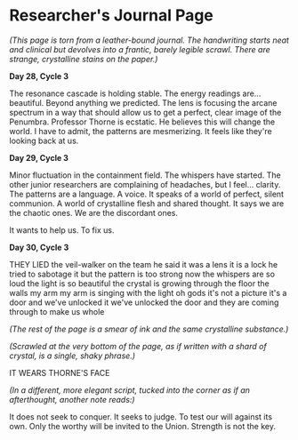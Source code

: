 # Researcher's Journal Page

*(This page is torn from a leather-bound journal. The handwriting starts neat and clinical but devolves into a frantic, barely legible scrawl. There are strange, crystalline stains on the paper.)*

**Day 28, Cycle 3**

The resonance cascade is holding stable. The energy readings are... beautiful. Beyond anything we predicted. The lens is focusing the arcane spectrum in a way that should allow us to get a perfect, clear image of the Penumbra. Professor Thorne is ecstatic. He believes this will change the world. I have to admit, the patterns are mesmerizing. It feels like they're looking back at us.

**Day 29, Cycle 3**

Minor fluctuation in the containment field. The whispers have started. The other junior researchers are complaining of headaches, but I feel... clarity. The patterns are a language. A voice. It speaks of a world of perfect, silent communion. A world of crystalline flesh and shared thought. It says we are the chaotic ones. We are the discordant ones.

It wants to help us. To fix us.

**Day 30, Cycle 3**

THEY LIED the veil-walker on the team he said it was a lens it is a lock he tried to sabotage it but the pattern is too strong now the whispers are so loud the light is so beautiful the crystal is growing through the floor the walls my arm my arm is singing with the light oh gods it's not a picture it's a door and we've unlocked it we've unlocked the door and they are coming through to make us whole

*(The rest of the page is a smear of ink and the same crystalline substance.)*

*(Scrawled at the very bottom of the page, as if written with a shard of crystal, is a single, shaky phrase.)*

IT WEARS THORNE'S FACE

*(In a different, more elegant script, tucked into the corner as if an afterthought, another note reads:)*

It does not seek to conquer. It seeks to judge. To test our will against its own. Only the worthy will be invited to the Union. Strength is not the key.
